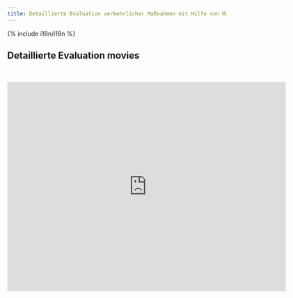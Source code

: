 ```yaml
---
title: Detaillierte Evaluation verkehrlicher Maßnahmen mit Hilfe von Mikrosimulation
---
```


{% include i18n/i18n %}

<div class="invert-images" markdown=1>

<h2 class="csc-firstHeader">Detaillierte Evaluation movies</h2><div class="csc-text"><p>&nbsp;</p>
<p><iframe src="https://player.vimeo.com/video/113487485" height="480" width="640" frameborder="0"></iframe></p>
